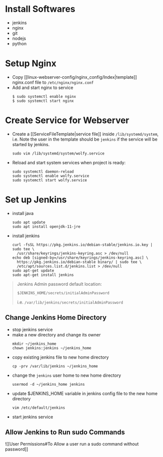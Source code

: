 # Install Softwares
- jenkins
- nginx
- git
- nodejs
- python

# Setup Nginx
- Copy [[linux-webserver-config/nginx_config/Index|template]] nginx.conf file to `/etc/nginx/nginx.conf`
- Add and start nginx to service
	```
	$ sudo systemctl enable nginx
	$ sudo systemctl start nginx
	```
	
#  Create Service for Webserver
- Create a [[ServiceFileTemplate|service file]] inside `/lib/systemd/system`, i.e. 
	Note the user in the template should be `jenkins` if the service will be started by jenkins.
	```
	sudo vim /lib/systemd/system/wolfy.service
	```
- Reload and start system services when project is ready:
	```
	sudo systemctl daemon-reload
	sudo systemctl enable wolfy.service
	sudo systemctl start wolfy.service
	```
# Set up Jenkins[](https://www.jenkins.io/doc/book/installing/linux/#debianubuntu)
- install java
	```
	sudo apt update
	sudo apt install openjdk-11-jre
	```
- install jenkins
	```
	curl -fsSL https://pkg.jenkins.io/debian-stable/jenkins.io.key | sudo tee \
	  /usr/share/keyrings/jenkins-keyring.asc > /dev/null
	echo deb [signed-by=/usr/share/keyrings/jenkins-keyring.asc] \
	  https://pkg.jenkins.io/debian-stable binary/ | sudo tee \
	  /etc/apt/sources.list.d/jenkins.list > /dev/null
	sudo apt-get update
	sudo apt-get install jenkins
	```
> Jenkins Admin password default location:
> ```
>$JENKINS_HOME/secrets/initialAdminPassword
> ```
> i.e.
> `/var/lib/jenkins/secrets/initialAdminPassword`

## Change Jenkins Home Directory

- stop jenkins service
- make a new directory and change its owner
	```
	mkdir ~/jenkins_home
	chown jenkins:jenkins ~/jenkins_home
	```
- copy existing jenkins file to new home directory
	```
	cp -prv /var/lib/jenkins ~/jenkins_home
	```
- change the `jenkins` user home to new home directory
	```
	usermod -d ~/jenkins_home jenkins
	```
- update $JENKINS_HOME variable in jenkins config file to the new home directory
	```
	vim /etc/default/jenkins
	```
- start jenkins service
## Allow Jenkins to Run sudo Commands
![[User Permissions#To Allow a user run a sudo command without password]]